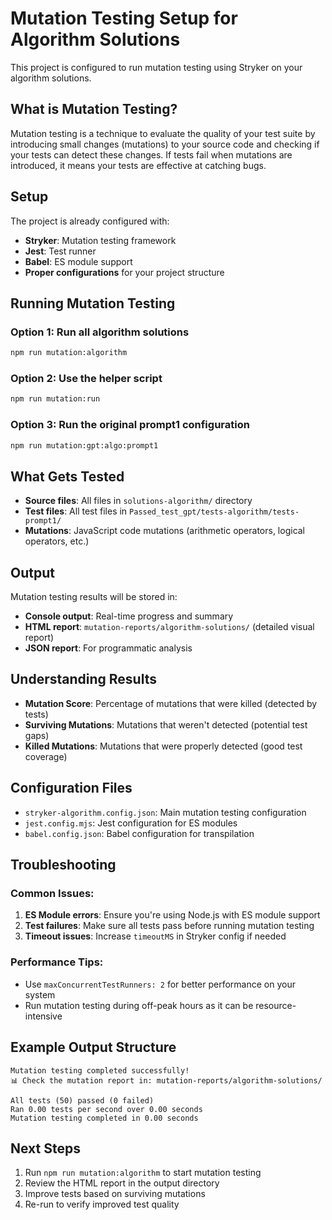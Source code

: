 # Mutation Testing Setup for Algorithm Solutions

This project is configured to run mutation testing using Stryker on your algorithm solutions.

## What is Mutation Testing?

Mutation testing is a technique to evaluate the quality of your test suite by introducing small changes (mutations) to your source code and checking if your tests can detect these changes. If tests fail when mutations are introduced, it means your tests are effective at catching bugs.

## Setup

The project is already configured with:
- **Stryker**: Mutation testing framework
- **Jest**: Test runner
- **Babel**: ES module support
- **Proper configurations** for your project structure

## Running Mutation Testing

### Option 1: Run all algorithm solutions
```bash
npm run mutation:algorithm
```

### Option 2: Use the helper script
```bash
npm run mutation:run
```

### Option 3: Run the original prompt1 configuration
```bash
npm run mutation:gpt:algo:prompt1
```

## What Gets Tested

- **Source files**: All files in `solutions-algorithm/` directory
- **Test files**: All test files in `Passed_test_gpt/tests-algorithm/tests-prompt1/`
- **Mutations**: JavaScript code mutations (arithmetic operators, logical operators, etc.)

## Output

Mutation testing results will be stored in:
- **Console output**: Real-time progress and summary
- **HTML report**: `mutation-reports/algorithm-solutions/` (detailed visual report)
- **JSON report**: For programmatic analysis

## Understanding Results

- **Mutation Score**: Percentage of mutations that were killed (detected by tests)
- **Surviving Mutations**: Mutations that weren't detected (potential test gaps)
- **Killed Mutations**: Mutations that were properly detected (good test coverage)

## Configuration Files

- `stryker-algorithm.config.json`: Main mutation testing configuration
- `jest.config.mjs`: Jest configuration for ES modules
- `babel.config.json`: Babel configuration for transpilation

## Troubleshooting

### Common Issues:

1. **ES Module errors**: Ensure you're using Node.js with ES module support
2. **Test failures**: Make sure all tests pass before running mutation testing
3. **Timeout issues**: Increase `timeoutMS` in Stryker config if needed

### Performance Tips:

- Use `maxConcurrentTestRunners: 2` for better performance on your system
- Run mutation testing during off-peak hours as it can be resource-intensive

## Example Output Structure

```
Mutation testing completed successfully!
📊 Check the mutation report in: mutation-reports/algorithm-solutions/

All tests (50) passed (0 failed)
Ran 0.00 tests per second over 0.00 seconds
Mutation testing completed in 0.00 seconds
```

## Next Steps

1. Run `npm run mutation:algorithm` to start mutation testing
2. Review the HTML report in the output directory
3. Improve tests based on surviving mutations
4. Re-run to verify improved test quality

